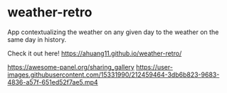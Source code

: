 # weather-retro
App contextualizing the weather on any given day to the weather on the same day in history.

Check it out here!
https://ahuang11.github.io/weather-retro/

https://awesome-panel.org/sharing_gallery
https://user-images.githubusercontent.com/15331990/212459464-3db6b823-9683-4836-a57f-651ed52f7ae5.mp4
